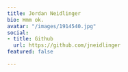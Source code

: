 ```yaml
---
title: Jordan Neidlinger
bio: Hmm ok.
avatar: "/images/1914540.jpg"
social:
- title: Github
  url: https://github.com/jneidlinger
featured: false

---
```


